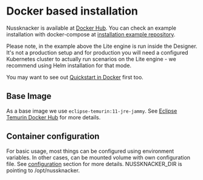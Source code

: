 # Docker based installation

Nussknacker is available at [Docker Hub](https://hub.docker.com/r/touk/nussknacker/).
You can check an example installation
with docker-compose at [installation example repository](https://github.com/TouK/nussknacker-installation-example/). 

Please note, in the example above the Lite engine is run inside the Designer. It's not a production setup and for production 
you will need a configured Kubernetes cluster to actually run scenarios on the Lite engine - we recommend using Helm installation for that mode.

You may want to see out [Quickstart in Docker](/quickstart/docker) first too.

## Base Image

As a base image we use `eclipse-temurin:11-jre-jammy`. See [Eclipse Temurin Docker Hub](https://hub.docker.com/_/eclipse-temurin) for more
details.

## Container configuration

For basic usage, most things can be configured using environment variables. In other cases, can be mounted volume with
own configuration file. See [configuration](../configuration/Common.md#environment-variables) section for more details. NUSSKNACKER_DIR is pointing to /opt/nussknacker.
